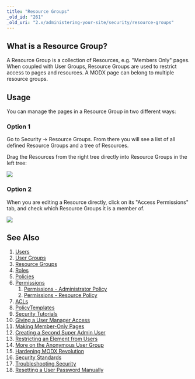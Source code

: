 ```yaml
---
title: "Resource Groups"
_old_id: "261"
_old_uri: "2.x/administering-your-site/security/resource-groups"
---
```


## What is a Resource Group? 

A Resource Group is a collection of Resources, e.g. "Members Only" pages. When coupled with User Groups, Resource Groups are used to restrict access to pages and resources. A MODX page can belong to multiple resource groups.

## Usage 

You can manage the pages in a Resource Group in two different ways:

### Option 1 

Go to Security -> Resource Groups. From there you will see a list of all defined Resource Groups and a tree of Resources.

Drag the Resources from the right tree directly into Resource Groups in the left tree:

![](/download/attachments/18678088/drag-resource-into-group1.png?version=1&modificationDate=1268849238000)

### Option 2 

When you are editing a Resource directly, click on its "Access Permissions" tab, and check which Resource Groups it is a member of.

![](/download/attachments/18678088/resource_groups_edit.jpg?version=1&modificationDate=1271555832000)

## See Also 

1. [Users](building-sites/client-proofing/security/users)
2. [User Groups](building-sites/client-proofing/security/user-groups)
3. [Resource Groups](building-sites/client-proofing/security/resource-groups)
4. [Roles](building-sites/client-proofing/security/roles)
5. [Policies](building-sites/client-proofing/security/policies)
  1. [Permissions](building-sites/client-proofing/security/policies/permissions)
      1. [Permissions - Administrator Policy](building-sites/client-proofing/security/policies/permissions/administrator-policy)
      2. [Permissions - Resource Policy](building-sites/client-proofing/security/policies/permissions/resource-policy)
  2. [ACLs](building-sites/client-proofing/security/policies/acls)
  3. [PolicyTemplates](building-sites/client-proofing/security/policies/policytemplates)
6. [Security Tutorials](building-sites/client-proofing/security/security-tutorials)
  1. [Giving a User Manager Access](building-sites/client-proofing/security/security-tutorials/giving-a-user-manager-access)
  2. [Making Member-Only Pages](building-sites/client-proofing/security/security-tutorials/making-member-only-pages)
  3. [Creating a Second Super Admin User](building-sites/client-proofing/security/security-tutorials/creating-a-second-super-admin-user)
  4. [Restricting an Element from Users](building-sites/client-proofing/security/security-tutorials/restricting-an-element-from-users)
  5. [More on the Anonymous User Group](building-sites/client-proofing/security/security-tutorials/more-on-the-anonymous-user-group)
7. [Hardening MODX Revolution](getting-started/maintenance/securing-modx)
8. [Security Standards](administering-your-site/security/security-standards)
9. [Troubleshooting Security](building-sites/client-proofing/security/troubleshooting-security)
  1. [Resetting a User Password Manually](building-sites/client-proofing/security/troubleshooting-security/resetting-a-user-password-manually)